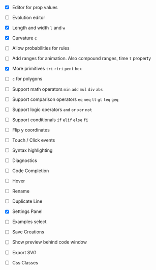 - [x] Editor for prop values
- [ ] Evolution editor
- [x] Length and width `l` and `w`
- [x] Curvature `c`
- [ ] Allow probabilities for rules 
- [ ] Add ranges for animation. Also compound ranges, time `t` property
- [x] More primitives `tri` `rtri` `pent` `hex`
- [ ] `c` for polygons
- [ ] Support math operators `min` `add` `mul` `div` `abs`
- [ ] Support comparison operators `eq` `neq` `lt` `gt` `leq` `geq`
- [ ] Support logic operators `and` `or` `xor` `not`
- [ ] Support conditionals `if` `elif`  `else` `fi`

- [ ] Flip y coordinates

- [ ] Touch / Click events

- [ ] Syntax highlighting
- [ ] Diagnostics
- [ ] Code Completion
- [ ] Hover
- [ ] Rename
- [ ] Duplicate Line

- [x] Settings Panel
- [ ] Examples select
- [ ] Save Creations
- [ ] Show preview behind code window
- [ ] Export SVG
- [ ] Css Classes